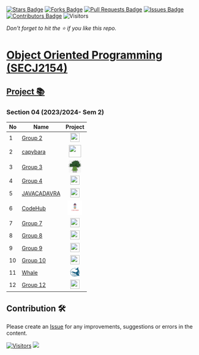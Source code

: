 [![Stars Badge](https://img.shields.io/github/stars/jjn7702/SECJ2154-OOP)](https://github.com/jjn7702/SECJ2154-OOP/stargazers)
[![Forks Badge](https://img.shields.io/github/forks/jjn7702/SECJ2154-OOP)](https://github.com/jjn7702/SECJ2154-OOP/network/members)
[![Pull Requests Badge](https://img.shields.io/github/issues-pr/jjn7702/SECJ2154-OOP)](https://github.com/jjn7702/SECJ2154-OOP/pulls)
[![Issues Badge](https://img.shields.io/github/issues/jjn7702/SECJ2154-OOP)](https://github.com/jjn7702/SECJ2154-OOP/issues)
[![Contributors Badge](https://img.shields.io/github/contributors/jjn7702/SECJ2154-OOP?color=2b9348)](https://github.com/jjn7702/SECJ2154-OOP/graphs/contributors)
![Visitors](https://api.visitorbadge.io/api/visitors?path=https%3A%2F%2Fgithub.com%2Fjjn7702%2FSECJ2154-OOP&labelColor=%23d9e3f0&countColor=%23697689&style=flat)

_Don't forget to hit the :star: if you like this repo._

# [Object Oriented Programming (SECJ2154)](/.)

## [Project 📚](/Submission/Readme.md) 

### Section 04 (2023/2024- Sem 2)

| No | Name | Project |
| --- | --- | :---: |
| 1 | [Group 2](Submission/sec04_23242/Group2) | <a href="../sec04_23242/Group1/readme.md"><img src="/./images/clipboard.png" width="24px" height="24px" ></a> |
| 2 | [capybara](../sec04_23242/capybara/readme.md) | <a href="../sec04_23242/capybara/readme.md" ><img src="/./images/capybaraLogo.png" width="32px" height="32px" ></a> |
| 3 | [Group 3](Group%203/readme.md) | <a href="Group%203/readme.md" ><img src="Group%203/image/g3_icon.png" width="32px" height="32px"></a> |
| 4 | [Group 4](../sec04_23242/Group4/readme.md) | <a href="../sec04_23242/Group4/readme.md" ><img src="/./images/clipboard.png" width="24px" height="24px" ></a> |
| 5 | [JAVACADAVRA](../sec04_23242/JAVACADAVRA/readme.md) | <a href="../sec04_23242/JAVACADAVRA/readme.md" ><img src="/./images/clipboard.png" width="24px" height="24px" ></a> |
| 6 | [CodeHub](../sec04_23242/codeHub) | <a href="../sec04_23242/codeHub" ><img src="/./images/CodeHubLogo.png" width="38px" height="38px" ></a> |
| 7 | [Group 7](../sec04_23242/Group%207/readme.md) | <a href="../sec04_23242/Group%207/readme.md" ><img src="/./images/clipboard.png" width="24px" height="24px" ></a> |
| 8 | [Group 8](../sec04_23242/Group8/readme.md) | <a href="../sec04_23242/Group8/readme.md" ><img src="/./images/clipboard.png" width="24px" height="24px" ></a> |
| 9 | [Group 9](../sec04_23242/Group9/readme.md) | <a href="../sec04_23242/Group9/readme.md" ><img src="/./images/clipboard.png" width="24px" height="24px" ></a> |
| 10 | [Group 10](../sec04_23242/Group7/readme.md) | <a href="../sec04_23242/Group10/readme.md" ><img src="/./images/clipboard.png" width="24px" height="24px" ></a> |
| 11 | [Whale](../sec04_23242/WHALE/readme.md) | <a href="../sec04_23242/WHALE/readme.md" ><img src="/./images/whale.png" width="24px" height="24px" ></a> |
| 12 | [Group 12](../sec04_23242/Group9/readme.md) | <a href="../sec04_23242/Group 12/readme.md" ><img src="/./images/clipboard.png" width="24px" height="24px" ></a> |


## Contribution 🛠️
Please create an [Issue](https://github.com/jjn7702/SECJ2154-OOP/issues) for any improvements, suggestions or errors in the content.

[![Visitors](https://api.visitorbadge.io/api/visitors?path=https%3A%2F%2Fgithub.com%2Fjjn7702&labelColor=%23697689&countColor=%23555555&style=plastic)](https://visitorbadge.io/status?path=https%3A%2F%2Fgithub.com%2Fjjn7702)
![](https://hit.yhype.me/github/profile?user_id=81284918)

